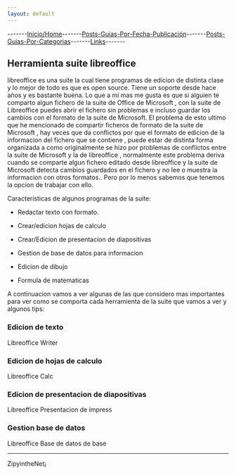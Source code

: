 ```yaml
---
layout: default
---
```

-------[Inicio/Home](./../index.html)-------[Posts-Guias-Por-Fecha-Publicación](./../posts.html)-------[Posts-Guias-Por-Categorias](./../categorias.html)-------[Links](./../links.html)-------
## Herramienta suite libreoffice

libreoffice es una suite la cual tiene programas de edicion de distinta clase y lo mejor de todo es que es open source. Tiene un soporte desde hace años y es bastante buena. Lo que a mi mas me gusta es que si alguien te comparto algun fichero de la suite de Office de Microsoft , con la suite de Libreoffice puedes abrir el fichero sin problemas e incluso guardar los cambios con el formato de la suite de Microsoft. El problema de esto ultimo que he mencionado de compartir ficheros de formato de la suite de Microsoft , hay veces que da conflictos por que el formato de edicion de la informacion del fichero que se contiene , puede estar de distinta forma organizada a como originalmente se hizo por problemas de conflictos entre la suite de Microsoft y la de libreoffice , normalmente este problema deriva cuando se comparte algun fichero editado desde libreoffice y la suite de Microsoft detecta cambios guardados en el fichero y no lee o muestra la informacion con otros formatos.. Pero por lo menos sabemos que tenemos la opcion de trabajar con ello.

Caracteristicas de algunos programas de la suite:

- Redactar texto con formato.

- Crear/edicion hojas de calculo

- Crear/Edicion de presentacion de diapositivas

- Gestion de base de datos para informacion

- Edicion de dibujo

- Formula de matematicas

A continuacion vamos a ver algunas de las que considero mas importantes para ver como se comporta cada herramienta de la suite que vamos a ver y algunos tips:

### Edicion de texto

Libreoffice Writer

### Edicion de hojas de calculo

Libreoffice Calc

### Edicion de presentacion de diapositivas

Libreoffice Presentacion de impress

### Gestion base de datos

Libreoffice Base de datos de base




-----------------------------------------------------------------------------

ZipyintheNet¡
